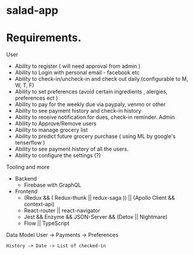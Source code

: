 # salad-app
# Requirements. 
 User
  - Ability to register ( will need approval from admin )
  - Ability to Login with personal email - facebook etc 
  - Ability to check-in/uncheck-in and check out daily.(configurable to  M, W, T, F) 
  - Ability to set preferences (avoid certain ingredients ,  alergies, preferences ect )
  - Ability to pay for the weekly due via paypaly, venmo or other 
  - Ability to see payment history and check-in history 
  - Ability to receive notification for dues, check-in reminder. 
  Admin
  - Ability to Approve/Remove users
  - Ability to manage grocery list
  - Ability to predict future grocery purchase  ( using ML by google's tenserflow )
  - Ability to see payment history of all the users. 
  - Ability to configure the settings (?) 
  
  Tooling and more
  - Backend 
    - Firebase with GraphQL 
   - Frontend
      - (Redux && ( Redux-thunk || redux-saga )) || (Apollo Client && context-api)
      - React-router || react-navigator
      - Jest && Enzyme && JSON-Server && (Detox || Nightmare) 
      - Flow || TypeScript 
      
  Data Model 
    User -> Payments
         -> Preferences
        
    History -> Date -> List of checked-in 
    
  
  
  
  
